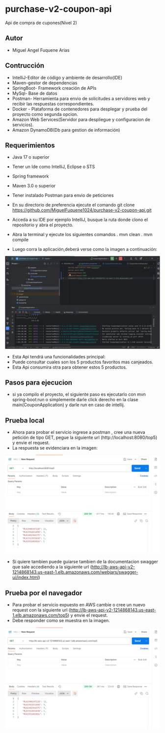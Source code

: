 # purchase-v2-coupon-api
Api de compra de cupones(Nivel 2)

## Autor

- Miguel Angel Fuquene Arias

## Contrucción

- IntelliJ-Editor de código y ambiente de desarrollo(IDE)
- Maven-gestor de dependencias
- SpringBoot- Framework creación de APIs
- MySql- Base de datos
- Postman- Herramienta para envio de solicitudes a servidores web y recibir las respuestas correspondientes.
- Docker - Plataforma de contenedores para desplegar y prueba del proyecto como segunda opcion.
- Amazon Web Services(Servidor para despliegue y configuracion de servicios).
- Amazon DynamoDB(Db para gestion de información)


## Requerimientos
- Java 17 o superior
- Tener un Ide como IntelliJ, Eclipse o STS
- Spring framework
- Maven 3.0 o superior
- Tener instalado Postman para envio de peticiones


- En su directorio de preferencia ejecute el comando git clone https://github.com/MiguelFuquene1024/purchase-v2-coupon-api.git
- Acceda a su IDE por ejemplo IntelliJ, busque la ruta donde clono el repositorio y abra el proyecto.
- Abra la terminal y ejecute los siguientes comandos
  . mvn clean
  . mvn compile
- Luego corra la aplicación,deberá verse como la imagen a continuación:

![](https://github.com/MiguelFuquene1024/purchase-v2-coupon-api/blob/master/img/EjecucionV2.png)


- Esta Api tendrá una funcionalidades principal:
- Puede consultar cuales son los 5 productos favoritos mas canjeados.
- Esta Api consumira otra para obtener estos 5 productos.


## Pasos para ejecucion

- si ya compilo el proyecto, el siguiente paso es ejecutarlo con mvn spring-boot:run o simplemente darle click derecho en la clase main(CouponApplication) y darle run en caso de intellij.

## Prueba local
- Ahora para probar el servicio ingrese a postman , cree una nueva petición de tipo GET, pegue la siguiente url (http://localhost:8080/top5) y envie el request.
- La respuesta se evidenciara en la imagen:

![](https://github.com/MiguelFuquene1024/purchase-v2-coupon-api/blob/master/img/localV2.png)

- Si quiere tambien puede guiarse tambien de la documentacion swagger que sale accediendo a la siguiente url (http://lb-aws-api-v2-1214868143.us-east-1.elb.amazonaws.com/webjars/swagger-ui/index.html)

## Prueba por el navegador

- Para probar el servicio expuesto en AWS cambie o cree un nuevo request con la siguiente url (http://lb-aws-api-v2-1214868143.us-east-1.elb.amazonaws.com/top5) y envie el request.
- Debe responder como se muestra en la imagen.

![](https://github.com/MiguelFuquene1024/purchase-v2-coupon-api/blob/master/img/PruebaAWSV2.png)



